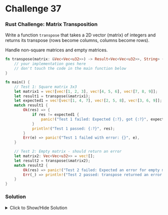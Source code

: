 # Challenge 37

### Rust Challenge: Matrix Transposition

Write a function `transpose` that takes a 2D vector (matrix) of integers and returns its transpose (rows become columns, columns become rows).

Handle non-square matrices and empty matrices.

```rust
fn transpose(matrix: &Vec<Vec<u32>>) -> Result<Vec<Vec<u32>>, String> {
    // your implementation goes here
    // don't touch the code in the main function below
}

fn main() {
    // Test 1: Square matrix 3x3
    let matrix1 = vec![vec![1, 2, 3], vec![4, 5, 6], vec![7, 8, 9]];
    let result1 = transpose(&matrix1);
    let expected1 = vec![vec![1, 4, 7], vec![2, 5, 8], vec![3, 6, 9]];
    match result1 {
        Ok(res) => {
            if res != expected1 {
                panic!("Test 1 failed: Expected {:?}, got {:?}", expected1, res);
            }
            println!("Test 1 passed: {:?}", res);
        }
        Err(e) => panic!("Test 1 failed with error: {}", e),
    }

    // Test 2: Empty matrix - should return an error
    let matrix2: Vec<Vec<u32>> = vec![];
    let result2 = transpose(&matrix2);
    match result2 {
        Ok(res) => panic!("Test 2 failed: Expected an error for empty matrix, got {:?}", res),
        Err(_) => println!("Test 2 passed: transpose returned an error for empty matrix as expected"),
    }
}
```


### Solution


<details>
<summary>Click to Show/Hide Solution</summary>

```rust

fn transpose(matrix: &Vec<Vec<u32>>) -> Result<Vec<Vec<u32>>, String> {
    if matrix.is_empty() {
        return Err("The input matrix cannot be empty".to_string());
    }
    if matrix[0].is_empty() {
        return Ok(vec![]);
    }
    let rows = matrix.len();
    let cols = matrix[0].len();
    let mut result = vec![vec![0; rows]; cols];
    for i in 0..rows {
        for j in 0..matrix[i].len() {
            result[j][i] = matrix[i][j];
        }
    }
    Ok(result)
}
```
</details>